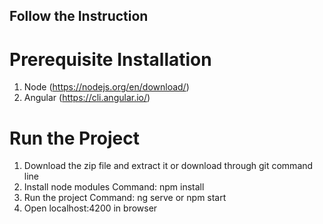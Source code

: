 ## Follow the Instruction

# Prerequisite Installation

1. Node (https://nodejs.org/en/download/)
2. Angular (https://cli.angular.io/) 

# Run the Project

1. Download the zip file and extract it or download through git command line
2. Install node modules Command: npm install
3. Run the project Command: ng serve or npm start
4. Open localhost:4200 in browser
